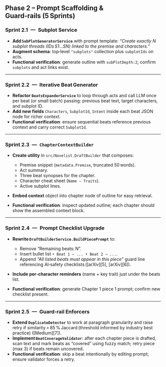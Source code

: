## Phase 2 – Prompt Scaffolding & Guard‑rails (5 Sprints)

### Sprint 2.1 — Subplot Service

* **Add `SubPlotGeneratorService`** with prompt template: *“Create exactly N subplot threads (IDs S1…SN) linked to the premise and characters.”*
* **Augment schema**: top‑level `"subplots"` collection plus `subplotIds` on acts.
* **Functional verification**: generate outline with `subPlotDepth:2`; confirm `subplots` and act links exist.

---

### Sprint 2.2 — Iterative Beat Generator

* **Refactor `BeatsExpanderService`** to loop through acts and call LLM once per beat (or small batch) passing: previous beat text, target characters, and subplot ID.
* **Add new fields** `Characters`, `SubplotId`, `Intent` inside each beat JSON node for richer context.
* **Functional verification**: ensure sequential beats reference previous context and carry correct `SubplotId`.

---

### Sprint 2.3 — `ChapterContextBuilder`

* **Create utility** in `src/Novelist.DraftBuilder` that composes:

  * Premise snippet (`metadata.Premise`, truncated 50 words).
  * Act summary.
  * Three beat synopses for the chapter.
  * Character cheat sheet (`Name — Traits`).
  * Active subplot lines.
* **Embed context** object into chapter node of outline for easy retrieval.
* **Functional verification**: inspect updated outline; each chapter should show the assembled context block.

---

### Sprint 2.4 — Prompt Checklist Upgrade

* **Rewrite `DraftBuilderService.BuildPiecePrompt`** to:

  * Remove “Remaining beats: N”.
  * Insert bullet list `• Beat 1 – ... • Beat 2 – ...`.
  * Append *“All listed beats must appear in this piece”* guard line referencing AI‑safety checklists ([arXiv][5], [arXiv][6]).
* **Include per‑character reminders** (name + key trait) just under the beats list.
* **Functional verification**: generate Chapter 1 piece 1 prompt; confirm new checklist present.

---

### Sprint 2.5 — Guard‑rail Enforcers

* **Extend `DuplicateDetector`** to work at paragraph granularity and raise retry if similarity > 85 % Jaccard (threshold informed by industry best practice) ([Medium][7]).
* **Implement `BeatCoverageValidator`**: after each chapter piece is drafted, scan text and mark beats as “covered” using fuzzy match; retry piece (max 3) if beats remain uncovered.
* **Functional verification**: skip a beat intentionally by editing prompt; ensure validator forces a retry.